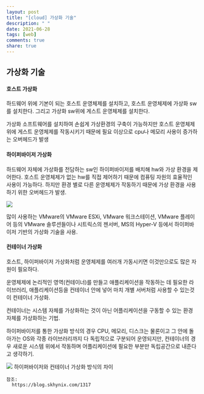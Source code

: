 ```yaml
---
layout: post
title: "[cloud] 가상화 기술"
description: " "
date: 2021-06-28
tags: [web]
comments: true
share: true
---
```


## 가상화 기술

#### 호스트 가상화

하드웨어 위에 기본이 되는 호스트 운영체제를 설치하고, 호스트 운영체제에 가상화 sw를 설치한다. 그리고 가상화 sw위에 게스트 운영체제를 설치한다.

가상화 소프트웨어를 설치하여 손쉽게 가상환경의 구축이 가능하지만 호스트 운영체제 위에 게스트 운영체제를 작동시키기 때문에 필요 이상으로 cpu나 메모리 사용이 증가하는 오버헤드가 발생

#### 하이퍼바이저 가상화

하드웨어 자체에 가상화를 전담하는 sw인 하이퍼바이저를 배치해 hw와 가상 환경을 제어한다. 호스트 운영체제가 없는 hw를 직접 제어하기 때문에 컴퓨팅 자원의 효율적인 사용이 가능하다. 하지만 환경 별로 다른 운영체제가 작동하기 때문에 가상 환경을 사용하기 위한 오버헤드가 발생.

<img src="https://t1.daumcdn.net/cfile/tistory/252A434455A8D1BC23"/>

많이 사용하는 VMware의 VMware ESXi, VMware 워크스테이션, VMware 플레이어 등의 VMware 솔루션들이나 시트릭스의 젠서버, MS의 Hyper-V 등에서 하이퍼바이저 기반의 가상화 기술을 사용.

#### 컨테이너 가상화

호스트, 하이퍼바이저 가상화처럼 운영체제를 여러개 가동시키면 이것만으로도 많은 자원이 필요하다.

운영체제에 논리적인 영역(컨테이너)를 만들고 애플리케이션을 작동하는 데 필요한 라이브러리, 애플리케이션등을 컨테이너 안에 넣어 마치 개별 서버처럼 사용할 수 있는것이 컨테이너 가상화.

컨테이너는 시스템 자체를 가상화하는 것이 아닌 어플리케이션을 구동할 수 있는 환경 자체를 가상화하는 기법.

하이퍼바이저를 통한 가상화 방식의 경우 CPU, 메모리, 디스크는 물론이고 그 안에 돌아가는 OS와 각종 라이브러리까지 다 독립적으로 구분되어 운영되지만, 컨테이너의 경우 새로운 시스템 위에서 작동하며 어플리케이션에 필요한 부분만 독립공간으로 내준다고 생각하기.

<img src="https://t1.daumcdn.net/cfile/tistory/254E334455A8D2210C"/>
하이퍼바이저와 컨테이너 가상화 방식의 차이

    참조:
      https://blog.skhynix.com/1317
